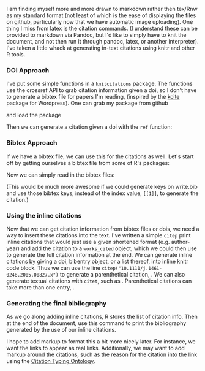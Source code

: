 <!--roptions  tidy=FALSE, warning=FALSE, comment=NA, message=FALSE-->
<!--begin.rcode echo=FALSE 
#require(socialR)
#render_wordpress()
render_gfm()
# start with clean bib
require(knitcitations)
cleanbib()
end.rcode-->
I am finding myself more and more drawn to markdown rather then tex/Rnw as my standard format (not least of which is the ease of displaying the files on github, particularly now that we have automatic image uploading).  One thing I miss from latex is the citation commands. (I understand these can be provided to markdown via Pandoc, but I'd like to simply have to knit the document, and not then run it through pandoc, latex, or another interpreter).  I've taken a little whack at generating in-text citations using knitr and other R tools. 

### DOI Approach
I've put some simple functions in a `knitcitations` package.  The functions use the crossref API to grab citation information given a doi, so I don't have to generate a bibtex file for papers I'm reading, (inspired by the [kcite](http://wordpress.org/extend/plugins/kcite/) package for Wordpress).  One can grab my package from github
<!--begin.rcode eval=FALSE 
library(devtools)
install_github("knitcitations", "cboettig")
end.rcode-->

and load the package
<!--begin.rcode 
require(knitcitations)
end.rcode-->

Then we can generate a citation given a doi with the `ref` function:
<!--begin.rcode results="asis", 
ref("10.1111/j.1461-0248.2005.00827.x")
end.rcode-->


### Bibtex Approach

If we have a bibtex file, we can use this for the citations as well.  Let's start off by getting ourselves a bibtex file from some of R's packages: 
<!--begin.rcode
library(bibtex)
write.bib(c('bibtex', 'knitr', 'knitcitations'), file="example.bib")
end.rcode-->

Now we can simply read in the bibtex files: 
<!--begin.rcode r bibex, results="asis"
biblio <- read.bib("example.bib")
biblio[[1]]
end.rcode-->
(This would be much more awesome if we could generate keys on write.bib and use those bibtex keys, instead of the index value, `[[1]]`, to generate the citation.)


### Using the inline citations 
Now that we can get citation information from bibtex files or dois, we need a way to insert these citations into the text.  I've written a simple `citep`  print inline citations that would just use a given shortened format (e.g. author-year) and add the citation to a `works_cited` object, which we could then use to generate the full citation information at the end.  We can generate inline citations by giving a doi, bibentry object, or a list thereof, into inline knitr code block. Thus we can use the line   `citep("10.1111/j.1461-0248.2005.00827.x")` to generate a parenthetical citation, <!--rinline citep("10.1111/j.1461-0248.2005.00827.x")-->. We can also generate textual citations with `citet`, such as <!--rinline citet(biblio[[1]])-->.  Parenthetical citations can take more than one entry, <!--rinline citep(biblio[2:3])-->. 

### Generating the final bibliography
As we go along adding inline citations, R stores the list of citation info.  Then at the end of the document, use this command to print the bibliography generated by the use of our inline citations. 
<!--begin.rcode results="asis"
bibliography()
end.rcode-->

I hope to add markup to format this a bit more nicely later.  For instance, we want the links to appear as real links.  Additionally, we may want to add markup around the citations, such as the reason for the citation into the link using the [Citation Typing Ontology](http://speroni.web.cs.unibo.it/cgi-bin/lode/req.py?req=http:/purl.org/spar/cito). 






